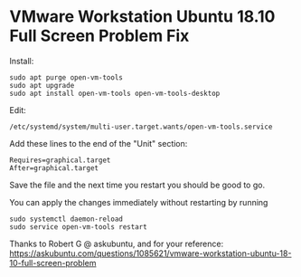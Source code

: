 # VMware Workstation Ubuntu 18.10 Full Screen Problem Fix

Install:

```
sudo apt purge open-vm-tools
sudo apt upgrade
sudo apt install open-vm-tools open-vm-tools-desktop
```

Edit:

```
/etc/systemd/system/multi-user.target.wants/open-vm-tools.service
```

Add these lines to the end of the "Unit" section:

```
Requires=graphical.target
After=graphical.target
```

Save the file and the next time you restart you should be good to go.

You can apply the changes immediately without restarting by running

```
sudo systemctl daemon-reload
sudo service open-vm-tools restart
```

Thanks to Robert G @ askubuntu, and for your reference:
<https://askubuntu.com/questions/1085621/vmware-workstation-ubuntu-18-10-full-screen-problem>